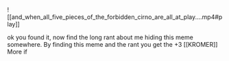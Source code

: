 ![[and_when_all_five_pieces_of_the_forbidden_cirno_are_all_at_play....mp4#play]]

ok you found it, now find the long rant about me hiding this meme somewhere.
By finding this meme and the rant you get the +3 \[\[KROMER\]\]
More if 